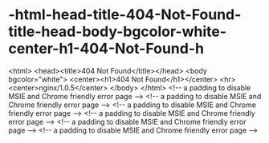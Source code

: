 -html-head-title-404-Not-Found-title-head-body-bgcolor-white-center-h1-404-Not-Found-h
======================================================================================

&lt;html> &lt;head>&lt;title>404 Not Found&lt;/title>&lt;/head> &lt;body bgcolor="white"> &lt;center>&lt;h1>404 Not Found&lt;/h1>&lt;/center> &lt;hr>&lt;center>nginx/1.0.5&lt;/center> &lt;/body> &lt;/html> &lt;!-- a padding to disable MSIE and Chrome friendly error page --> &lt;!-- a padding to disable MSIE and Chrome friendly error page --> &lt;!-- a padding to disable MSIE and Chrome friendly error page --> &lt;!-- a padding to disable MSIE and Chrome friendly error page --> &lt;!-- a padding to disable MSIE and Chrome friendly error page --> &lt;!-- a padding to disable MSIE and Chrome friendly error page -->
